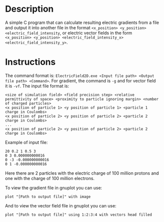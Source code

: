 # Description
A simple C program that can calculate resulting electric gradients from a file and output it into another file in the format `<x_position> <y_position> <electric_field_intensity`, or electric vector fields in the form `<x_position> <y_position> <electric_field_intensity_x> <electric_field_intensity_y>`.
# Instructions
The command format is: `ElectricField2D.exe <Input file path> <Output file path> <Command>`.
For gradient, the command is `-g` and for vector field it is `-vf`.
The input file format is:
```
<size of simulation field> <field precision step> <relative permittivity of space> <proximity to particle ignoring margin> <number of charged particles>
<x position of particle 1> <y position of particle 1> <particle 1 charge in Coulombs>
<x position of particle 2> <y position of particle 2> <particle 2 charge in Coulombs>
...
<x position of particle 2> <y position of particle 2> <particle 2 charge in Coulombs>
```
Example of input file:
```
20 0.2 1 0.5 3
0 3 0.000000000016
0 -3 -0.000000000016
0 1 -0.000000000016
```
Here there are 2 particles with the electric charge of 100 million protons and one with the charge of 100 million electrons.

To view the gradient file in gnuplot you can use:
```
plot "[Path to output file]" with image
```
And to view the vector field file in gnuplot you can use:
```
plot "[Path to output file]" using 1:2:3:4 with vectors head filled
```
